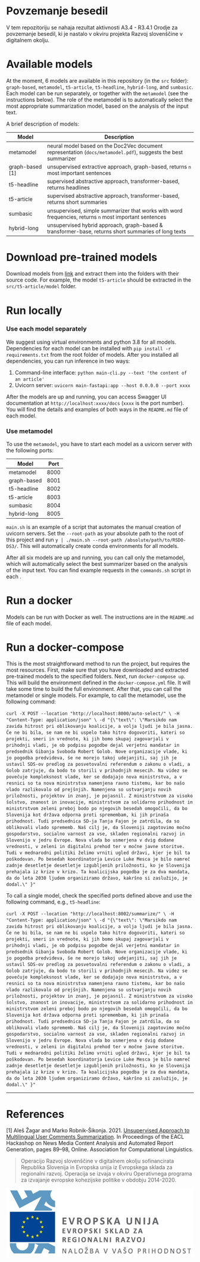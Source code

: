 # Povzemanje besedil

V tem repozitoriju se nahaja rezultat aktivnosti A3.4 - R3.4.1 Orodje za povzemanje besedil, ki je nastalo v okviru projekta Razvoj slovenščine v digitalnem okolju.

# Available models
At the moment, 6 models are available in this repository (in the `src` folder): `graph-based`, `metamodel`, `t5-article`, `t5-headline`, `hybrid-long`, and `sumbasic`. Each model can be run separately, or together with the `metamodel` (see the instructions below). The role of the metamodel is to automatically select the most appropriate summarization model, based on the analysis of the input text. 

A brief description of models: 

| **Model**       | **Description**                                                                                                |
|-----------------|----------------------------------------------------------------------------------------------------------------|
| metamodel       | neural model based on the Doc2Vec document representation (`docs/metamodel.pdf`), suggests the best summarizer |
| graph-based [1] | unsupervised extractive approach, graph-based, returns `n` most important sentences                            |
| t5-headline     | supervised abstractive approach, transformer-based, returns headlines                                          |
| t5-article      | supervised abstractive approach, transformer-based, returns short summaries                                    |
| sumbasic        | unsupervised, simple summarizer that works with word frequencies, returns `n` most important sentences         |
| hybrid-long     | unsupervised hybrid approach, graph-based & transformer-base, returns short summaries of long texts            |


# Download pre-trained models

Download models from [link](https://nas.cjvt.si/index.php/s/Bpob8qZ64TY3LM3) and extract them into the folders with their source code. For example, the model `t5-article` should be extracted in the `src/t5-article/model` folder.

# Run locally

### Use each model separately
We suggest using virtual environments and python 3.8 for all models. Dependencies for each model can be installed with `pip install -r requirements.txt` from the root folder of models. After you installed all dependencies, you can run inference in two ways: 

1) Command-line interface: `python main-cli.py --text 'the content of an article'`
2) Uvicorn server: `uvicorn main-fastapi:app --host 0.0.0.0 --port xxxx`

After the models are up and running, you can access Swagger UI documentation at `http://localhost:xxxx/docs` (`xxxx` is the port number). You will find the details and examples of both ways in the `README.md` file of each model. 

### Use metamodel
To use the `metamodel`, you have to start each model as a uvicorn server with the following ports: 

| **Model**   | **Port** |
|-------------|----------|
| metamodel   | 8000     |
| graph-based | 8001     |
| t5-headline | 8002     |
| t5-article  | 8003     |
| sumbasic    | 8004     |
| hybrid-long | 8005     |

`main.sh` is an example of a script that automates the manual creation of uvicorn servers. Set the `--root-path` as your absolute path to the root of this project and run `y | ./main.sh --root-path /absolute/path/to/RSDO-DS3/`. This will automatically create conda environments for all models. 

After all six models are up and running, you can call only the metamodel, which will automatically select the best summarizer based on the analysis of the input text. You can find example requests in the `commands.sh` script in each . 

# Run a docker
Models can be run with Docker as well. The instructions are in the `README.md` file of each model. 

# Run a docker-compose
This is the most straightforward method to run the project, but requires the most resources. First, make sure that you have downloaded and extracted pre-trained models to the specified folders. Next, run `docker-compose up`. This will build the environment defined in the `docker-compose.yml` file. It will take some time to build the full environment. After that, you can call the metamodel or single models. For example, to call the metamodel, use the following command:

`curl -X POST --location "http://localhost:8000/auto-select/" \
  -H "Content-Type: application/json" \
  -d "{\"text\": \"Marsikdo nam zavida hitrost pri oblikovanju koalicije, a volja ljudi je bila jasna. Če ne bi bila, se nam ne bi uspelo tako hitro dogovoriti, kateri so projekti, smeri in vrednote, ki jih bomo skupaj zagovarjali v prihodnji vladi, je ob podpisu pogodbe dejal verjetni mandatar in predsednik Gibanja Svoboda Robert Golob. Nove organizacije vlade, ki jo pogodba predvideva, še ne morejo takoj udejanjiti, saj jih je ustavil SDS-ov predlog za posvetovalni referendum o zakonu o vladi, a Golob zatrjuje, da bodo to storili v prihodnjih mesecih. Na videz se povečuje kompleksnost vlade, ker se dodajajo nova ministrstva, a v resnici so ta nova ministrstva namenjena ravno tistemu, kar bo našo vlado razlikovalo od prejšnjih. Namenjena so ustvarjanju novih priložnosti, projektov in znanj, je pojasnil. Z ministrstvom za visoko šolstvo, znanost in inovacije, ministrstvom za solidarno prihodnost in ministrstvom zeleni preboj bodo po njegovih besedah omogočili, da bo Slovenija kot država odporna proti spremembam, ki jih prinaša prihodnost. Tudi predsednica SD-ja Tanja Fajon je zatrdila, da so oblikovali vlado sprememb. Naš cilj je, da Sloveniji zagotovimo močno gospodarstvo, socialno varnost za vse, skladen regionalni razvoj in Slovenijo v jedru Evrope. Nova vlada bo usmerjena v dvig dodane vrednosti, v zeleni in digitalni prehod ter v močne javne storitve. Tudi v mednarodni politiki želimo vrniti ugled državi, kjer je bil ta poškodovan. Po besedah koordinatorja Levice Luke Mesca je bilo namreč zadnje desetletje desetletje izgubljenih priložnosti, ko je Slovenija prehajala iz krize v krizo. Ta koalicijska pogodba je za dva mandata, da do leta 2030 ljudem organiziramo državo, kakršno si zaslužijo, je dodal.\" }"`

To call a single model, check the specified ports defined above and use the following command, e.g., `t5-headline`: 

`curl -X POST --location "http://localhost:8002/summarize/" \
  -H "Content-Type: application/json" \
  -d "{\"text\": \"Marsikdo nam zavida hitrost pri oblikovanju koalicije, a volja ljudi je bila jasna. Če ne bi bila, se nam ne bi uspelo tako hitro dogovoriti, kateri so projekti, smeri in vrednote, ki jih bomo skupaj zagovarjali v prihodnji vladi, je ob podpisu pogodbe dejal verjetni mandatar in predsednik Gibanja Svoboda Robert Golob. Nove organizacije vlade, ki jo pogodba predvideva, še ne morejo takoj udejanjiti, saj jih je ustavil SDS-ov predlog za posvetovalni referendum o zakonu o vladi, a Golob zatrjuje, da bodo to storili v prihodnjih mesecih. Na videz se povečuje kompleksnost vlade, ker se dodajajo nova ministrstva, a v resnici so ta nova ministrstva namenjena ravno tistemu, kar bo našo vlado razlikovalo od prejšnjih. Namenjena so ustvarjanju novih priložnosti, projektov in znanj, je pojasnil. Z ministrstvom za visoko šolstvo, znanost in inovacije, ministrstvom za solidarno prihodnost in ministrstvom zeleni preboj bodo po njegovih besedah omogočili, da bo Slovenija kot država odporna proti spremembam, ki jih prinaša prihodnost. Tudi predsednica SD-ja Tanja Fajon je zatrdila, da so oblikovali vlado sprememb. Naš cilj je, da Sloveniji zagotovimo močno gospodarstvo, socialno varnost za vse, skladen regionalni razvoj in Slovenijo v jedru Evrope. Nova vlada bo usmerjena v dvig dodane vrednosti, v zeleni in digitalni prehod ter v močne javne storitve. Tudi v mednarodni politiki želimo vrniti ugled državi, kjer je bil ta poškodovan. Po besedah koordinatorja Levice Luke Mesca je bilo namreč zadnje desetletje desetletje izgubljenih priložnosti, ko je Slovenija prehajala iz krize v krizo. Ta koalicijska pogodba je za dva mandata, da do leta 2030 ljudem organiziramo državo, kakršno si zaslužijo, je dodal.\" }"`


 ---

# References
[1] Aleš Žagar and Marko Robnik-Šikonja. 2021. [Unsupervised Approach to Multilingual User Comments Summarization](https://aclanthology.org/2021.hackashop-1.13). In Proceedings of the EACL Hackashop on News Media Content Analysis and Automated Report Generation, pages 89–98, Online. Association for Computational Linguistics.

> Operacijo Razvoj slovenščine v digitalnem okolju sofinancirata Republika Slovenija in Evropska unija iz Evropskega sklada za regionalni razvoj. Operacija se izvaja v okviru Operativnega programa za izvajanje evropske kohezijske politike v obdobju 2014-2020.

![](Logo_EKP_sklad_za_regionalni_razvoj_SLO_slogan.jpg)